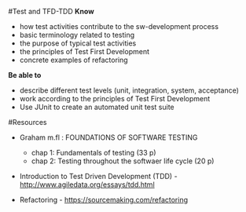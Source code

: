 #Test and TFD-TDD
**Know**
- how test activities contribute to the sw-development process
- basic terminology related to testing
- the purpose of typical test activities
- the principles of Test First Development
- concrete examples of refactoring

**Be able to**
- describe different test levels (unit, integration, system, acceptance)
- work according to the principles of Test First Development
- Use JUnit to create an automated unit test suite

#Resources
* Graham m.fl : FOUNDATIONS OF SOFTWARE TESTING
  - chap 1: Fundamentals of testing (33 p)
  - chap 2: Testing throughout the softwaer life cycle (20 p)

* Introduction to Test Driven Development (TDD) - http://www.agiledata.org/essays/tdd.html
* Refactoring - https://sourcemaking.com/refactoring
